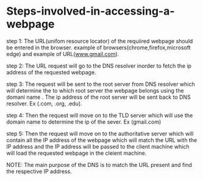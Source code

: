 # Steps-involved-in-accessing-a-webpage
step 1: The URL(unifom resource locator) of the requiired webpage should be entered in the browser. example of browsers(chrome,firefox,microsoft edge) and example of URL(www.gmail.com).

step 2: The URL request will go to the DNS resolver inorder to fetch the ip address of the requested webpage.

step 3: The request will be sent to the root server from DNS resolver which will determine the to which root server the webpage belongs using the domani name . The ip address of the root server will be sent back to DNS resolver. Ex (.com, .org, .edu).

step 4: Then the request will move on to the TLD server which will use the domain name to determine the ip of the sever. Ex (gmail.com)

step 5: Then the request will move on to the authoritative server which will contain all the IP address of the webpage which will match the URL with the IP address and the IP address will be passed to the client machine which will load the requested webpage in the cleient machine.

NOTE: The main purpose of the DNS is to match the URL present and find the respective IP address.
